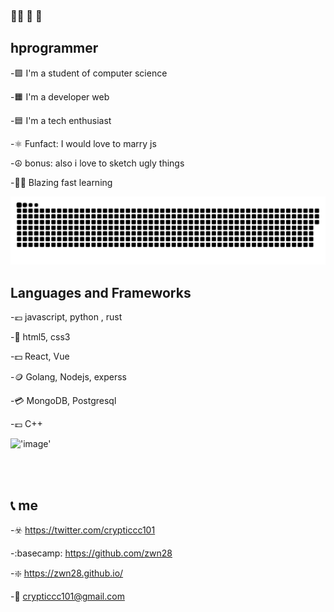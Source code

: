 ### 	:pirate_flag: :crossed_flags: :checkered_flag:

##  hprogrammer


-:green_square: I'm a student of computer science

-:orange_square: I'm a developer web

-:blue_square: I'm a tech enthusiast

-:atom_symbol: Funfact: I would love to marry js

-:peace_symbol: bonus: also i love to sketch ugly things

-:pirate_flag: Blazing fast learning


!['contributions.svg'](contributions.svg)


## Languages and Frameworks
-:euro: javascript, python , rust

-:money_with_wings: html5, css3

-:dollar: React, Vue

-:coin: Golang, Nodejs, experss

-:credit_card: MongoDB, Postgresql

-:pound: C++

<!-- !['image'](giphy3.gif) -->

!['image'](giphy.gif)

<br />
<br />


## :telephone_receiver: me

-:biohazard: https://twitter.com/crypticcc101

-:basecamp:  https://github.com/zwn28

-:sparkle:  https://zwn28.github.io/

-:email:  crypticcc101@gmail.com






